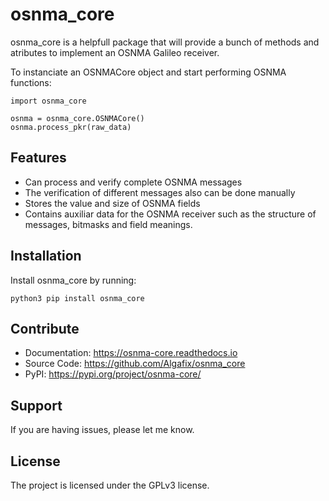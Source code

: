

osnma_core
========

osnma_core is a helpfull package that will provide a bunch of methods and atributes to
implement an OSNMA Galileo receiver.

To instanciate an OSNMACore object and start performing OSNMA functions:

    import osnma_core
    
    osnma = osnma_core.OSNMACore()
    osnma.process_pkr(raw_data)

Features
--------

- Can process and verify complete OSNMA messages
- The verification of different messages also can be done manually
- Stores the value and size of OSNMA fields
- Contains auxiliar data for the OSNMA receiver such as the structure of messages, bitmasks and field meanings.

Installation
------------

Install osnma_core by running:

    python3 pip install osnma_core

Contribute
----------
- Documentation: https://osnma-core.readthedocs.io
- Source Code: https://github.com/Algafix/osnma_core
- PyPI: https://pypi.org/project/osnma-core/

Support
-------

If you are having issues, please let me know.

License
-------

The project is licensed under the GPLv3 license.
